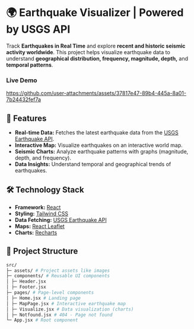 # 🌍 Earthquake Visualizer | Powered by USGS API

Track **Earthquakes in Real Time** and explore **recent and historic seismic activity worldwide**. This project helps visualize earthquake data to understand **geographical distribution, frequency, magnitude, depth,** and **temporal patterns**.

### Live Demo

https://github.com/user-attachments/assets/37817e47-89b4-445a-8a01-7b24432fef7a


## 🚀 Features

- **Real-time Data:** Fetches the latest earthquake data from the [USGS Earthquake API](https://earthquake.usgs.gov/earthquakes/feed/v1.0/summary/all_day.geojson).  
- **Interactive Map:** Visualize earthquakes on an interactive world map.  
- **Seismic Charts:** Analyze earthquake patterns with graphs (magnitude, depth, and frequency).  
- **Data Insights:** Understand temporal and geographical trends of earthquakes.  

## 🛠️ Technology Stack

- **Framework:** [React](https://react.dev/)  
- **Styling:** [Tailwind CSS](https://tailwindcss.com/)  
- **Data Fetching:** [USGS Earthquake API](https://earthquake.usgs.gov/)  
- **Maps:** [React Leaflet](https://react-leaflet.js.org/)  
- **Charts:** [Recharts](https://recharts.org/)  

## 📂 Project Structure
```bash
src/
├─ assets/ # Project assets like images
├─ components/ # Reusable UI components
│ ├─ Header.jsx
│ ├─ Footer.jsx
├─ pages/ # Page-level components
│ ├─ Home.jsx # Landing page
│ ├─ MapPage.jsx # Interactive earthquake map
│ ├─ Visualize.jsx # Data visualization (charts)
│ ├─ Notfound.jsx # 404 - Page not found
└─ App.jsx # Root component
```
